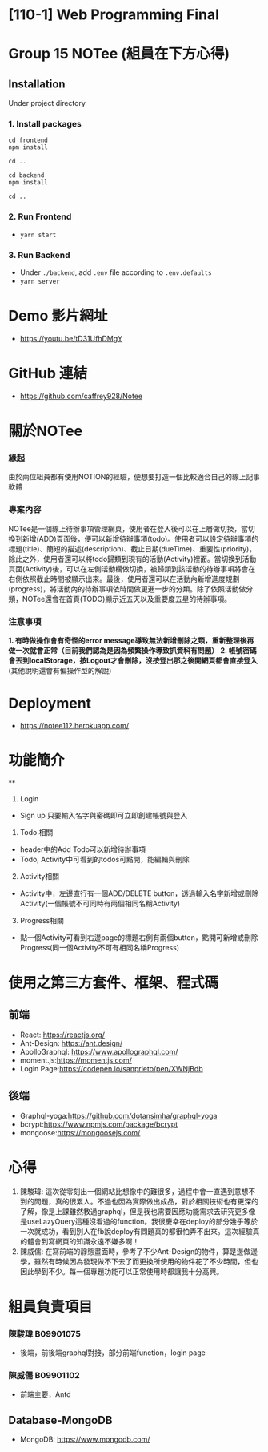 # [110-1] Web Programming Final
# Group 15 NOTee (組員在下方心得)
## Installation
Under project directory
### 1. Install packages
```
cd frontend
npm install

cd ..

cd backend
npm install

cd ..
```
### 2. Run Frontend
- ```yarn start```
### 3. Run Backend

- Under ```./backend```,  add ```.env``` file according to ```.env.defaults```
- ```yarn server```
# Demo 影片網址 
- https://youtu.be/tD31UfhDMgY
# GitHub 連結
- https://github.com/caffrey928/Notee
# 關於NOTee
### 緣起
由於兩位組員都有使用NOTION的經驗，便想要打造一個比較適合自己的線上記事軟體
### 專案內容
NOTee是一個線上待辦事項管理網頁，使用者在登入後可以在上層做切換，當切換到新增(ADD)頁面後，便可以新增待辦事項(todo)。使用者可以設定待辦事項的標題(title)、簡短的描述(description)、截止日期(dueTime)、重要性(priority)，除此之外，使用者還可以將todo歸類到現有的活動(Activity)裡面。當切換到活動頁面(Activity)後，可以在左側活動欄做切換，被歸類到該活動的待辦事項將會在右側依照截止時間被顯示出來。最後，使用者還可以在活動內新增進度規劃(progress)，將活動內的待辦事項依時間做更進一步的分類。除了依照活動做分類，NOTee還會在首頁(TODO)顯示近五天以及重要度五星的待辦事項。
### 注意事項
**1. 有時做操作會有奇怪的error message導致無法新增刪除之類，重新整理後再做一次就會正常（目前我們認為是因為頻繁操作導致抓資料有問題）**
**2. 帳號密碼會丟到localStorage，按Logout才會刪除，沒按登出那之後開網頁都會直接登入**
(其他說明還會有偏操作型的解說)

# Deployment
- https://notee112.herokuapp.com/

# 功能簡介
**
1. Login
- Sign up 只要輸入名字與密碼即可立即創建帳號與登入
1. Todo 相關
- header中的Add Todo可以新增待辦事項
- Todo, Activity中可看到的todos可點開，能編輯與刪除
2. Activity相關
- Activity中，左邊直行有一個ADD/DELETE button，透過輸入名字新增或刪除Activity(一個帳號不可同時有兩個相同名稱Activity)
3. Progress相關
- 點一個Activity可看到右邊page的標題右側有兩個button，點開可新增或刪除Progress(同一個Activity不可有相同名稱Progress)

# 使用之第三方套件、框架、程式碼
## 前端
- React: https://reactjs.org/
- Ant-Design: https://ant.design/
- ApolloGraphql: https://www.apollographql.com/
- moment.js:https://momentjs.com/
- Login Page:https://codepen.io/sanprieto/pen/XWNjBdb
## 後端
- Graphql-yoga:https://github.com/dotansimha/graphql-yoga
- bcrypt:https://www.npmjs.com/package/bcrypt
- mongoose:https://mongoosejs.com/

# 心得
1. 陳駿瑋: 這次從零刻出一個網站比想像中的難很多，過程中會一直遇到意想不到的問題，真的很累人。不過也因為實際做出成品，對於相關技術也有更深的了解，像是上課雖然教過graphql，但是我也需要因應功能需求去研究更多像是useLazyQuery這種沒看過的function。我很慶幸在deploy的部分幾乎等於一次就成功，看到別人在fb說deploy有問題真的都很怕弄不出來。這次經驗真的體會到寫網頁的知識永遠不嫌多啊！
2. 陳威儒: 在寫前端的靜態畫面時，參考了不少Ant-Design的物件，算是邊做邊學，雖然有時候因為發現做不下去了而更換所使用的物件花了不少時間，但也因此學到不少。每一個專題功能可以正常使用時都讓我十分高興。

# 組員負責項目
### 陳駿瑋 B09901075
- 後端，前後端graphql對接，部分前端function，login page
### 陳威儒 B09901102
- 前端主要，Antd

## Database-MongoDB
- MongoDB: https://www.mongodb.com/
